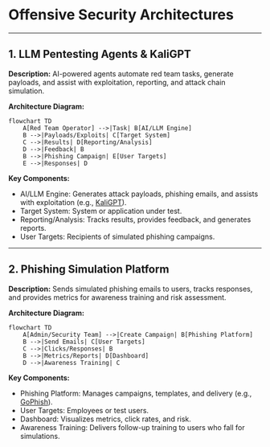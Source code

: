 # Offensive Security Architectures

---

## 1. LLM Pentesting Agents & KaliGPT

**Description:**
AI-powered agents automate red team tasks, generate payloads, and assist with exploitation, reporting, and attack chain simulation.

**Architecture Diagram:**
```mermaid
flowchart TD
    A[Red Team Operator] -->|Task| B[AI/LLM Engine]
    B -->|Payloads/Exploits| C[Target System]
    C -->|Results| D[Reporting/Analysis]
    D -->|Feedback| B
    B -->|Phishing Campaign| E[User Targets]
    E -->|Responses| D
```

**Key Components:**
- AI/LLM Engine: Generates attack payloads, phishing emails, and assists with exploitation (e.g., [KaliGPT](https://infosecwriteups.com/kaligpt-the-cybersecurity-sidekick-you-wish-you-had-during-that-3am-incident-2fbb2bc43c5f?gi=845c500607c7&source=rss----7b722bfd1b8d---4)).
- Target System: System or application under test.
- Reporting/Analysis: Tracks results, provides feedback, and generates reports.
- User Targets: Recipients of simulated phishing campaigns.

---

## 2. Phishing Simulation Platform

**Description:**
Sends simulated phishing emails to users, tracks responses, and provides metrics for awareness training and risk assessment.

**Architecture Diagram:**
```mermaid
flowchart TD
    A[Admin/Security Team] -->|Create Campaign| B[Phishing Platform]
    B -->|Send Emails| C[User Targets]
    C -->|Clicks/Responses| B
    B -->|Metrics/Reports| D[Dashboard]
    D -->|Awareness Training| C
```

**Key Components:**
- Phishing Platform: Manages campaigns, templates, and delivery (e.g., [GoPhish](https://getgophish.com/)).
- User Targets: Employees or test users.
- Dashboard: Visualizes metrics, click rates, and risk.
- Awareness Training: Delivers follow-up training to users who fall for simulations. 
